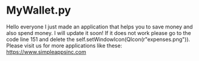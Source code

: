 # MyWallet.py
Hello everyone I just made an application that helps you to save money and also spend money. I will update it soon!
If it does not work please go to the code line 151 and delete the self.setWindowIcon(QIcon(r"expenses.png")). 
Please visit us for more applications like these: https://www.simpleappsinc.com
